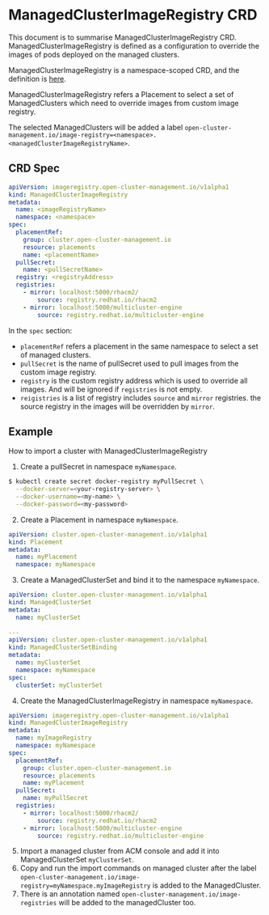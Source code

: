 # ManagedClusterImageRegistry CRD

This document is to summarise ManagedClusterImageRegistry CRD. ManagedClusterImageRegistry is defined as a configuration
to override the images of pods deployed on the managed clusters.

ManagedClusterImageRegistry is a namespace-scoped CRD, and the definition is [here](../../deploy/foundation/hub/crds/imageregistry.open-cluster-management.io_managedclusterimageregistries.crd.yaml).

ManagedClusterImageRegistry refers a Placement to select a set of ManagedClusters which need to override images from custom image registry.

The selected ManagedClusters will be added a label `open-cluster-management.io/image-registry=<namespace>.<managedClusterImageRegistryName>`.

## CRD Spec

```yaml
apiVersion: imageregistry.open-cluster-management.io/v1alpha1
kind: ManagedClusterImageRegistry
metadata:
  name: <imageRegistryName>
  namespace: <namespace>
spec:
  placementRef:
    group: cluster.open-cluster-management.io
    resource: placements
    name: <placementName> 
  pullSecret:
    name: <pullSecretName>
  registry: <registryAddress>
  registries:
    - mirror: localhost:5000/rhacm2/
        source: registry.redhat.io/rhacm2
    - mirror: localhost:5000/multicluster-engine
        source: registry.redhat.io/multicluster-engine
```
In the `spec` section:

- `placementRef` refers a placement in the same namespace to select a set of managed clusters.
- `pullSecret` is the name of pullSecret used to pull images from the custom image registry.
- `registry` is the custom registry address which is used to override all images. And will be ignored if `registries` is not empty.
- `reigistries` is a list of registry includes `source` and `mirror` registries. the source registry in the images will be overridden by `mirror`.


## Example

How to import a cluster with ManagedClusterImageRegistry

1. Create a pullSecret in namespace `myNamespace`.

```bash
$ kubectl create secret docker-registry myPullSecret \
  --docker-server=<your-registry-server> \
  --docker-username=<my-name> \
  --docker-password=<my-password>
```

2. Create a Placement in namespace `myNamespace`.

```yaml
apiVersion: cluster.open-cluster-management.io/v1alpha1
kind: Placement
metadata:
  name: myPlacement
  namespace: myNamespace
```

3. Create a ManagedClusterSet and bind it to the namespace `myNamespace`.

```yaml
apiVersion: cluster.open-cluster-management.io/v1alpha1
kind: ManagedClusterSet
metadata:
  name: myClusterSet
  
---
apiVersion: cluster.open-cluster-management.io/v1alpha1
kind: ManagedClusterSetBinding
metadata:
  name: myClusterSet
  namespace: myNamespace
spec:
  clusterSet: myClusterSet
```

4. Create the ManagedClusterImageRegistry in namespace  `myNamespace`.

```yaml
apiVersion: imageregistry.open-cluster-management.io/v1alpha1
kind: ManagedClusterImageRegistry
metadata:
  name: myImageRegistry
  namespace: myNamespace
spec:
  placementRef:
    group: cluster.open-cluster-management.io
    resource: placements
    name: myPlacement
  pullSecret:
    name: myPullSecret
  registries:
    - mirror: localhost:5000/rhacm2/
        source: registry.redhat.io/rhacm2
    - mirror: localhost:5000/multicluster-engine
        source: registry.redhat.io/multicluster-engine
```

5. Import a managed cluster from ACM console and add it into ManagedClusterSet `myClusterSet`.
6. Copy and run the import commands on managed cluster after the label `open-cluster-management.io/image-registry=myNamespace.myImageRegistry` is added to the ManagedCluster.
7. There is an annotation named `open-cluster-management.io/image-registries` will be added to the managedCluster too.
